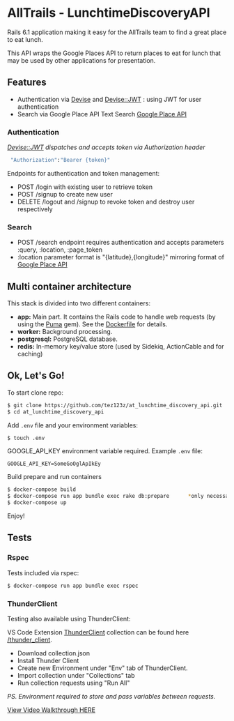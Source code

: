 # AllTrails - LunchtimeDiscoveryAPI

Rails 6.1 application making it easy for the AllTrails team to find a great place to eat lunch.

This API wraps the Google Places API to return places to eat for lunch that may be used by other applications for presentation.

## Features

- Authentication via [Devise](https://github.com/heartcombo/devise) and [Devise::JWT](https://github.com/waiting-for-dev/devise-jwt) : using JWT for user authentication
- Search via Google Place API Text Search [Google Place API](https://developers.google.com/maps/documentation/places/web-service/search-text)

### Authentication

_[Devise::JWT](https://github.com/waiting-for-dev/devise-jwt) dispatches and accepts token via Authorization header_

```bash
 "Authorization":"Bearer {token}"
```

Endpoints for authentication and token management:

- POST /login with existing user to retrieve token
- POST /signup to create new user
- DELETE /logout and /signup to revoke token and destroy user respectively

### Search

- POST /search endpoint requires authentication and accepts parameters :query, :location, :page_token
- :location parameter format is "{latitude},{longitude}" mirroring format of [Google Place API](https://developers.google.com/maps/documentation/places/web-service/search-text)

## Multi container architecture

This stack is divided into two different containers:

- **app:** Main part. It contains the Rails code to handle web requests (by using the [Puma](https://github.com/puma/puma) gem). See the [Dockerfile](/Dockerfile) for details.
- **worker:** Background processing.
- **postgresql:** PostgreSQL database.
- **redis:** In-memory key/value store (used by Sidekiq, ActionCable and for caching)

## Ok, Let's Go!

To start clone repo:

```bash
$ git clone https://github.com/tez123z/at_lunchtime_discovery_api.git
$ cd at_lunchtime_discovery_api
```

Add `.env` file and your environment variables:

```bash
$ touch .env
```

GOOGLE_API_KEY environment variable required. Example `.env` file:

```
GOOGLE_API_KEY=SomeGoOglApIkEy
```

Build prepare and run containers

```bash
$ docker-compose build
$ docker-compose run app bundle exec rake db:prepare      *only necessary after first build
$ docker-compose up
```

Enjoy!

## Tests

### Rspec

Tests included via rspec:

```bash
$ docker-compose run app bundle exec rspec
```

### ThunderClient

Testing also available using ThunderClient:

VS Code Extension [ThunderClient](https://www.thunderclient.io/) collection can be found here [/thunder_client](https://github.com/tez123z/at_lunchtime_discovery_api/blob/main/thunder_client/collection.json).

- Download collection.json
- Install Thunder Client
- Create new Environment under "Env" tab of ThunderClient.
- Import collection under "Collections" tab
- Run collection requests using "Run All"

_PS. Environment required to store and pass variables between requests._

[View Video Walkthrough HERE](https://share.getcloudapp.com/6quYn0Dl)
